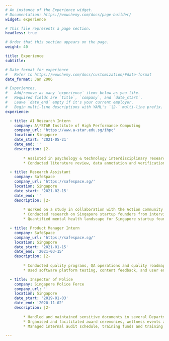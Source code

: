 ```yaml
---
# An instance of the Experience widget.
# Documentation: https://wowchemy.com/docs/page-builder/
widget: experience

# This file represents a page section.
headless: true

# Order that this section appears on the page.
weight: 40

title: Experience
subtitle:

# Date format for experience
#   Refer to https://wowchemy.com/docs/customization/#date-format
date_format: Jan 2006

# Experiences.
#   Add/remove as many `experience` items below as you like.
#   Required fields are `title`, `company`, and `date_start`.
#   Leave `date_end` empty if it's your current employer.
#   Begin multi-line descriptions with YAML's `|2-` multi-line prefix.
experience:

  - title: AI Research Intern
    company: A\*STAR Institute of High Performance Computing
    company_url: 'https://www.a-star.edu.sg/ihpc'
    location: Singapore
    date_start: '2021-05-21'
    date_end: ''
    description: |2-
      
        * Assisted in psychology & technology interdisciplinary research under Dr.  Yang Yinping.
        * Conducted literature review, data annotation and verification, and developed a prototype for an empathy machine learning system.

  - title: Research Assistant
    company: SafeSpace
    company_url: 'https://safespace.sg/'
    location: Singapore
    date_start: '2021-02-15'
    date_end: ''
    description: |2-
      
        * Worked on a study in collaboration with the Action Community for Entrepreneurship (ACE) to assess mental health of startup founders in Singapore
        * Conducted research on Singapore startup founders from interviews and surveys
        * Quantified mental health landscape for Singapore startup founders by modeling the data collected and creating documents to present findings using G Suite

  - title: Product Manager Intern
    company: SafeSpace
    company_url: 'https://safespace.sg/'
    location: Singapore
    date_start: '2021-01-15'
    date_end: '2021-03-15'
    description: |2-
      
        * Conducted quality programs, QA operations and quality roadmapping
        * Used software platform testing, content feedback, and user engagement analyses to improve B2B workflow and UX to support web platform for the Product Team

  - title: Inspector of Police
    company: Singapore Police Force
    company_url: ''
    location: Singapore
    date_start: '2019-01-03'
    date_end: '2020-11-02'
    description: |2-
      
        * Handled and maintained sensitive documents in several Departmental and Organizational Databases using Microsoft Office
        * Organised and facilitated award ceremonies, wellness events and team-building activities for officers in PID
        * Managed internal audit schedule, training funds and training hours for 40 officers within a unit in PID

---
```

